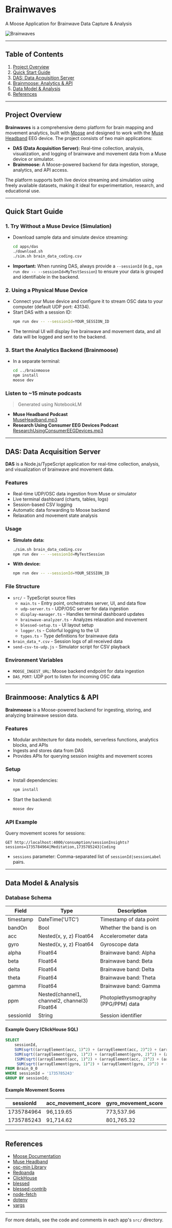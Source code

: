 # Brainwaves

A Moose Application for Brainwave Data Capture & Analysis

![Brainwaves](https://downloads.fiveonefour.com/moose/template-data/brainwaves/videos/brainwaves.gif)

---

## Table of Contents
1. [Project Overview](#project-overview)
2. [Quick Start Guide](#quick-start-guide)
3. [DAS: Data Acquisition Server](#das-data-acquisition-server)
4. [Brainmoose: Analytics & API](#brainmoose-analytics--api)
5. [Data Model & Analysis](#data-model--analysis)
6. [References](#references)

---

## Project Overview

**Brainwaves** is a comprehensive demo platform for brain mapping and movement analytics, built with [Moose](https://docs.fiveonefour.com/moose) and designed to work with the [Muse Headband](https://choosemuse.com) EEG device. The project consists of two main applications:

- **DAS (Data Acquisition Server):** Real-time collection, analysis, visualization, and logging of brainwave and movement data from a Muse device or simulator.
- **Brainmoose:** A Moose-powered backend for data ingestion, storage, analytics, and API access.

The platform supports both live device streaming and simulation using freely available datasets, making it ideal for experimentation, research, and educational use.

---

## Quick Start Guide

### 1. Try Without a Muse Device (Simulation)

- Download sample data and simulate device streaming:
  ```sh
  cd apps/das
  ./download.sh
  ./sim.sh brain_data_coding.csv
  ```
- **Important:** When running DAS, always provide a `--sessionId` (e.g., `npm run dev -- --sessionId=MyTestSession`) to ensure your data is grouped and identifiable in the backend.

### 2. Using a Physical Muse Device

- Connect your Muse device and configure it to stream OSC data to your computer (default UDP port: 43134).
- Start DAS with a session ID:
  ```sh
  npm run dev -- --sessionId=YOUR_SESSION_ID
  ```
- The terminal UI will display live brainwave and movement data, and all data will be logged and sent to the backend.

### 3. Start the Analytics Backend (Brainmoose)

- In a separate terminal:
  ```sh
  cd ../brainmoose
  npm install
  moose dev
  ```


### Listen to ~15 minute podcasts
> Generated using NotebookLM
- **Muse Headband Podcast**  
  [MuseHeadband.mp3](https://downloads.fiveonefour.com/moose/template-data/brainwaves/podcasts/MuseHeadband.mp3)
- **Research Using Consumer EEG Devices Podcast**  
  [ResearchUsingConsumerEEGDevices.mp3](https://downloads.fiveonefour.com/moose/template-data/brainwaves/podcasts/ResearchUsingConsumerEEGDevices.mp3)

---

## DAS: Data Acquisition Server

**DAS** is a Node.js/TypeScript application for real-time collection, analysis, and visualization of brainwave and movement data.

### Features
- Real-time UDP/OSC data ingestion from Muse or simulator
- Live terminal dashboard (charts, tables, logs)
- Session-based CSV logging
- Automatic data forwarding to Moose backend
- Relaxation and movement state analysis

### Usage
- **Simulate data:**
  ```sh
  ./sim.sh brain_data_coding.csv
  npm run dev -- --sessionId=MyTestSession
  ```
- **With device:**
  ```sh
  npm run dev -- --sessionId=YOUR_SESSION_ID
  ```

### File Structure
- `src/` - TypeScript source files
  - `main.ts` - Entry point, orchestrates server, UI, and data flow
  - `udp-server.ts` - UDP/OSC server for data ingestion
  - `display-manager.ts` - Handles terminal dashboard updates
  - `brainwave-analyzer.ts` - Analyzes relaxation and movement
  - `blessed-setup.ts` - UI layout setup
  - `logger.ts` - Colorful logging to the UI
  - `types.ts` - Type definitions for brainwave data
- `brain_data_*.csv` - Session logs of all received data
- `send-csv-to-udp.js` - Simulator script for CSV playback

### Environment Variables
- `MOOSE_INGEST_URL`: Moose backend endpoint for data ingestion
- `DAS_PORT`: UDP port to listen for incoming OSC data

---

## Brainmoose: Analytics & API

**Brainmoose** is a Moose-powered backend for ingesting, storing, and analyzing brainwave session data.

### Features
- Modular architecture for data models, serverless functions, analytics blocks, and APIs
- Ingests and stores data from DAS
- Provides APIs for querying session insights and movement scores

### Setup
- Install dependencies:
  ```sh
  npm install
  ```
- Start the backend:
  ```sh
  moose dev
  ```

### API Example
Query movement scores for sessions:
```
GET http://localhost:4000/consumption/sessionInsights?sessions=1735784964|Meditation,1735785243|Coding
```
- `sessions` parameter: Comma-separated list of `sessionId|sessionLabel` pairs.

---

## Data Model & Analysis

### Database Schema
| Field      | Type                        | Description                       |
|------------|-----------------------------|-----------------------------------|
| timestamp  | DateTime('UTC')             | Timestamp of data point           |
| bandOn     | Bool                        | Whether the band is on            |
| acc        | Nested(x, y, z) Float64     | Accelerometer data                |
| gyro       | Nested(x, y, z) Float64     | Gyroscope data                    |
| alpha      | Float64                     | Brainwave band: Alpha             |
| beta       | Float64                     | Brainwave band: Beta              |
| delta      | Float64                     | Brainwave band: Delta             |
| theta      | Float64                     | Brainwave band: Theta             |
| gamma      | Float64                     | Brainwave band: Gamma             |
| ppm        | Nested(channel1, channel2, channel3) Float64 | Photoplethysmography (PPG/PPM) data |
| sessionId  | String                      | Session identifier                |

#### Example Query (ClickHouse SQL)
```sql
SELECT
    sessionId,
    SUM(sqrt((arrayElement(acc, 1)^2) + (arrayElement(acc, 2)^2) + (arrayElement(acc, 3)^2))) AS acc_movement_score,
    SUM(sqrt((arrayElement(gyro, 1)^2) + (arrayElement(gyro, 2)^2) + (arrayElement(gyro, 3)^2))) AS gyro_movement_score,
    (SUM(sqrt((arrayElement(acc, 1)^2) + (arrayElement(acc, 2)^2) + (arrayElement(acc, 3)^2))) +
     SUM(sqrt((arrayElement(gyro, 1)^2) + (arrayElement(gyro, 2)^2) + (arrayElement(gyro, 3)^2)))) AS total_movement_score
FROM Brain_0_0
WHERE sessionId = '1735785243'
GROUP BY sessionId;
```

#### Example Movement Scores
| sessionId    | acc_movement_score | gyro_movement_score | total_movement_score |
|--------------|-------------------|--------------------|---------------------|
| 1735784964   | 96,119.65         | 773,537.96         | 869,657.61          |
| 1735785243   | 91,714.62         | 801,765.32         | 893,479.94          |

---

## References
- [Moose Documentation](https://docs.fiveonefour.com/moose)
- [Muse Headband](https://choosemuse.com)
- [osc-min Library](https://github.com/russellmcc/node-osc-min)
- [Redpanda](https://redpanda.com)
- [ClickHouse](https://clickhouse.com)
- [blessed](https://github.com/chjj/blessed)
- [blessed-contrib](https://github.com/yaronn/blessed-contrib)
- [node-fetch](https://www.npmjs.com/package/node-fetch)
- [dotenv](https://www.npmjs.com/package/dotenv)
- [yargs](https://www.npmjs.com/package/yargs)

---

For more details, see the code and comments in each app's `src/` directory.
